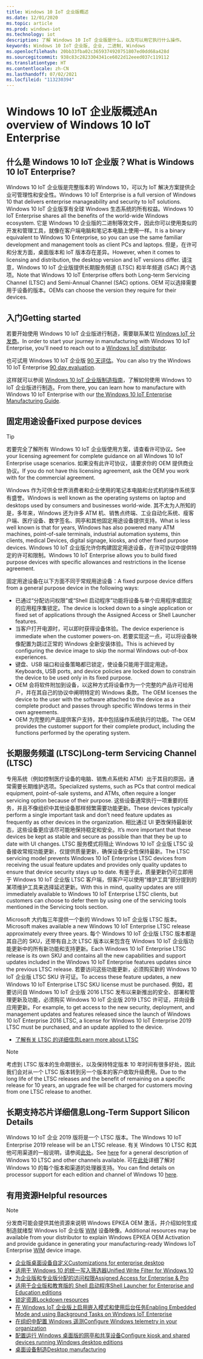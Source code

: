 ```yaml
---
title: Windows 10 IoT 企业版概述
ms.date: 12/01/2020
ms.topic: article
ms.prod: windows-iot
ms.technology: iot
description: 了解 Windows 10 IoT 企业版是什么，以及可以用它执行什么操作。
keywords: Windows 10 IoT 企业版, 企业, 二进制, Windows
ms.openlocfilehash: 20bb33fba02c3659374920751807ed0dd68a428d
ms.sourcegitcommit: 938c83c2823304341ce6022d12eeed037c119112
ms.translationtype: HT
ms.contentlocale: zh-CN
ms.lasthandoff: 07/02/2021
ms.locfileid: "113230394"
---
```

# <a name="an-overview-of-windows-10-iot-enterprise"></a><span data-ttu-id="a326b-104">Windows 10 IoT 企业版概述</span><span class="sxs-lookup"><span data-stu-id="a326b-104">An overview of Windows 10 IoT Enterprise</span></span>

## <a name="what-is-windows-10-iot-enterprise"></a><span data-ttu-id="a326b-105">什么是 Windows 10 IoT 企业版？</span><span class="sxs-lookup"><span data-stu-id="a326b-105">What is Windows 10 IoT Enterprise?</span></span>
<span data-ttu-id="a326b-106">Windows 10 IoT 企业版是完整版本的 Windows 10，可以为 IoT 解决方案提供企业可管理性和安全性。</span><span class="sxs-lookup"><span data-stu-id="a326b-106">Windows 10 IoT Enterprise is a full version of Windows 10 that delivers enterprise manageability and security to IoT solutions.</span></span> <span data-ttu-id="a326b-107">Windows 10 IoT 企业版享有全球 Windows 生态系统的所有权益。</span><span class="sxs-lookup"><span data-stu-id="a326b-107">Windows 10 IoT Enterprise shares all the benefits of the world-wide Windows ecosystem.</span></span> <span data-ttu-id="a326b-108">它是 Windows 10 企业版的二进制等效文件，因此你可以使用类似的开发和管理工具，就像在客户端电脑和笔记本电脑上使用一样。</span><span class="sxs-lookup"><span data-stu-id="a326b-108">It is a binary equivalent to Windows 10 Enterprise, so you can use the same familiar development and management tools as client PCs and laptops.</span></span>  <span data-ttu-id="a326b-109">但是，在许可和分发方面，桌面版本和 IoT 版本存在差异。</span><span class="sxs-lookup"><span data-stu-id="a326b-109">However, when it comes to licensing and distribution, the desktop version and IoT versions differ.</span></span> <span data-ttu-id="a326b-110">请注意，Windows 10 IoT 企业版提供长期服务频道 (LTSC) 和半年频道 (SAC) 两个选项。</span><span class="sxs-lookup"><span data-stu-id="a326b-110">Note that Windows 10 IoT Enterprise offers both Long-term Servicing Channel (LTSC) and Semi-Annual Channel (SAC) options.</span></span> <span data-ttu-id="a326b-111">OEM 可以选择需要用于设备的版本。</span><span class="sxs-lookup"><span data-stu-id="a326b-111">OEMs can choose the version they require for their devices.</span></span>

## <a name="getting-started"></a><span data-ttu-id="a326b-112">入门</span><span class="sxs-lookup"><span data-stu-id="a326b-112">Getting started</span></span>

<span data-ttu-id="a326b-113">若要开始使用 Windows 10 IoT 企业版进行制造，需要联系某位 [Windows IoT 分发商](https://aka.ms/IoTDistributorList)。</span><span class="sxs-lookup"><span data-stu-id="a326b-113">In order to start your journey in manufacturing with Windows 10 IoT Enterprise, you'll need to reach out to a [Windows IoT distributor](https://aka.ms/IoTDistributorList).</span></span>

<span data-ttu-id="a326b-114">也可试用 Windows 10 IoT 企业版 [90 天评估](https://www.microsoft.com/evalcenter/evaluate-windows-10-enterprise)。</span><span class="sxs-lookup"><span data-stu-id="a326b-114">You can also try the Windows 10 IoT Enterprise [90 day evaluation](https://www.microsoft.com/evalcenter/evaluate-windows-10-enterprise).</span></span>

<span data-ttu-id="a326b-115">这样就可以参阅 [Windows 10 IoT 企业版制造指南](https://docs.microsoft.com/windows-hardware/manufacture/desktop/iot-ent-overview)，了解如何使用 Windows 10 IoT 企业版进行制造。</span><span class="sxs-lookup"><span data-stu-id="a326b-115">From there, you can learn how to manufacture with Windows 10 IoT Enterprise with our [the Windows 10 IoT Enterprise Manufacturing Guide](https://docs.microsoft.com/windows-hardware/manufacture/desktop/iot-ent-overview).</span></span>

## <a name="fixed-purpose-devices"></a><span data-ttu-id="a326b-116">固定用途设备</span><span class="sxs-lookup"><span data-stu-id="a326b-116">Fixed purpose devices</span></span>

> [!TIP]
> <span data-ttu-id="a326b-117">若要完全了解所有 Windows 10 IoT 企业版使用方案，请查看许可协议。</span><span class="sxs-lookup"><span data-stu-id="a326b-117">See your licensing agreement for complete guidance on all Windows 10 IoT Enterprise usage scenarios.</span></span> <span data-ttu-id="a326b-118">如果没有此许可协议，请要求你的 OEM 提供商业协议。</span><span class="sxs-lookup"><span data-stu-id="a326b-118">If you do not have this licensing agreement, ask the OEM you work with for the commercial agreement.</span></span>

<span data-ttu-id="a326b-119">Windows 作为可供全世界消费者和企业使用的笔记本电脑和台式机的操作系统享有盛誉。</span><span class="sxs-lookup"><span data-stu-id="a326b-119">Windows is well known as the operating systems on laptop and desktops used by consumers and businesses world-wide.</span></span>  <span data-ttu-id="a326b-120">其不太为人所知的是，多年来，Windows 还为许多 ATM 机、销售点终端、工业自动化系统、瘦客户端、医疗设备、数字签名、网亭和其他固定用途设备提供支持。</span><span class="sxs-lookup"><span data-stu-id="a326b-120">What is less well known is that for years, Windows has also powered many ATM machines, point-of-sale terminals, industrial automation systems, thin clients, medical Devices, digital signage, kiosks, and other fixed purpose devices.</span></span>  <span data-ttu-id="a326b-121">Windows 10 IoT 企业版允许你构建固定用途设备，在许可协议中提供特定的许可和限制。</span><span class="sxs-lookup"><span data-stu-id="a326b-121">Windows 10 IoT Enterprise allows you to build fixed purpose devices with specific allowances and restrictions in the license agreement.</span></span>  

<span data-ttu-id="a326b-122">固定用途设备在以下方面不同于常规用途设备：</span><span class="sxs-lookup"><span data-stu-id="a326b-122">A fixed purpose device differs from a general purpose device in the following ways:</span></span>  
* <span data-ttu-id="a326b-123">已通过“分配访问权限”或“Shell 启动程序”功能将设备与单个应用程序或固定的应用程序集锁定。</span><span class="sxs-lookup"><span data-stu-id="a326b-123">The device is locked down to a single application or fixed set of applications through the Assigned Access or Shell Launcher features.</span></span>  
* <span data-ttu-id="a326b-124">当客户打开电源时，可以即时获得设备体验。</span><span class="sxs-lookup"><span data-stu-id="a326b-124">The device experience is immediate when the customer powers-on.</span></span> <span data-ttu-id="a326b-125">若要实现这一点，可以将设备映像配置为跳过正常的 Windows 全新安装体验。</span><span class="sxs-lookup"><span data-stu-id="a326b-125">This is achieved by configuring the device image to skip the normal Windows out-of-box experiences.</span></span>
* <span data-ttu-id="a326b-126">键盘、USB 端口和设备策略都已锁定，使设备只能用于固定用途。</span><span class="sxs-lookup"><span data-stu-id="a326b-126">Keyboards, USB ports, and device policies are locked down to constrain the device to be used only in its fixed purpose.</span></span>  
* <span data-ttu-id="a326b-127">OEM 会将软件附加到设备，以这种方式将设备作为一个完整的产品许可给用户，并在其自己的协议中阐明特定的 Windows 条款。</span><span class="sxs-lookup"><span data-stu-id="a326b-127">The OEM licenses the device to the user with the software attached to the device as a complete product and passes through specific Windows terms in their own agreements.</span></span>
* <span data-ttu-id="a326b-128">OEM 为完整的产品提供客户支持，其中包括操作系统执行的功能。</span><span class="sxs-lookup"><span data-stu-id="a326b-128">The OEM provides the customer support for their complete product, including the functions performed by the operating system.</span></span>

## <a name="long-term-servicing-channel-ltsc"></a><span data-ttu-id="a326b-129">长期服务频道 (LTSC)</span><span class="sxs-lookup"><span data-stu-id="a326b-129">Long-term Servicing Channel (LTSC)</span></span>

<span data-ttu-id="a326b-130">专用系统（例如控制医疗设备的电脑、销售点系统和 ATM）出于其目的原因，通常需要长期维护选项。</span><span class="sxs-lookup"><span data-stu-id="a326b-130">Specialized systems, such as PCs that control medical equipment, point-of-sale systems, and ATMs, often require a longer servicing option because of their purpose.</span></span> <span data-ttu-id="a326b-131">这些设备通常执行一项重要的任务，并且不像组织中其他设备那样频繁需要功能更新。</span><span class="sxs-lookup"><span data-stu-id="a326b-131">These devices typically perform a single important task and don’t need feature updates as frequently as other devices in the organization.</span></span> <span data-ttu-id="a326b-132">相比通过 UI 更改保持最新状态，这些设备更应该尽可能地保持稳定和安全。</span><span class="sxs-lookup"><span data-stu-id="a326b-132">It’s more important that these devices be kept as stable and secure as possible than that they be up to date with UI changes.</span></span> <span data-ttu-id="a326b-133">LTSC 服务模式将阻止 Windows 10 IoT 企业版 LTSC 设备接收常规功能更新，仅提供质量更新，确保设备安全性保持最新。</span><span class="sxs-lookup"><span data-stu-id="a326b-133">The LTSC servicing model prevents Windows 10 IoT Enterprise LTSC devices from receiving the usual feature updates and provides only quality updates to ensure that device security stays up to date.</span></span> <span data-ttu-id="a326b-134">有鉴于此，质量更新仍可立即用于 Windows 10 IoT 企业版 LTSC 客户端，但客户可以使用“维护工具”部分提到的某项维护工具来选择延迟更新。</span><span class="sxs-lookup"><span data-stu-id="a326b-134">With this in mind, quality updates are still immediately available to Windows 10 IoT Enterprise LTSC clients, but customers can choose to defer them by using one of the servicing tools mentioned in the Servicing tools section.</span></span>

<span data-ttu-id="a326b-135">Microsoft 大约每三年提供一个新的 Windows 10 IoT 企业版 LTSC 版本。</span><span class="sxs-lookup"><span data-stu-id="a326b-135">Microsoft makes available a new Windows 10 IoT Enterprise LTSC release approximately every three years.</span></span> <span data-ttu-id="a326b-136">每个 Windows 10 IoT 企业版 LTSC 版本都是其自己的 SKU，还带有自上次 LTSC 版本以来包含在 Windows 10 IoT 企业版功能更新中的所有新功能和支持更新。</span><span class="sxs-lookup"><span data-stu-id="a326b-136">Each Windows 10 IoT Enterprise LTSC release is its own SKU and contains all the new capabilities and support updates included in the Windows 10 IoT Enterprise features updates since the previous LTSC release.</span></span> <span data-ttu-id="a326b-137">若要访问这些功能更新，必须购买新的 Windows 10 IoT 企业版 LTSC SKU 许可证。</span><span class="sxs-lookup"><span data-stu-id="a326b-137">To access these feature updates, a new Windows 10 IoT Enterprise LTSC SKU license must be purchased.</span></span> <span data-ttu-id="a326b-138">例如，若要访问自 Windows 10 IoT 企业版 2016 LTSC 发布以来新推出的安全、部署和管理更新及功能，必须购买 Windows 10 IoT 企业版 2019 LTSC 许可证，并向设备应用更新。</span><span class="sxs-lookup"><span data-stu-id="a326b-138">For example, to get access to the new security, deployment, and management updates and features released since the launch of Windows 10 IoT Enterprise 2016 LTSC, a license for Windows 10 IoT Enterprise 2019 LTSC must be purchased, and an update applied to the device.</span></span>

* [<span data-ttu-id="a326b-139">了解有关 LTSC 的详细信息</span><span class="sxs-lookup"><span data-stu-id="a326b-139">Learn more about LTSC</span></span>](https://docs.microsoft.com/windows/deployment/update/waas-overview#long-term-servicing-channel)

> [!NOTE]
> <span data-ttu-id="a326b-140">考虑到 LTSC 版本的生命期很长，以及保持特定版本 10 年时间有很多好处，因此我们会对从一个 LTSC 版本转到另一个版本的客户收取升级费用。</span><span class="sxs-lookup"><span data-stu-id="a326b-140">Due to the long life of the LTSC releases and the benefit of remaining on a specific release for 10 years, an upgrade fee will be charged for customers moving from one LTSC release to another.</span></span>

## <a name="long-term-support-silicon-details"></a><span data-ttu-id="a326b-141">长期支持芯片详细信息</span><span class="sxs-lookup"><span data-stu-id="a326b-141">Long-Term Support Silicon Details</span></span>

<span data-ttu-id="a326b-142">Windows 10 IoT 企业 2019 版将是一个 LTSC 版本。</span><span class="sxs-lookup"><span data-stu-id="a326b-142">The Windows 10 IoT Enterprise 2019 release will be an LTSC release.</span></span> <span data-ttu-id="a326b-143">有关 Windows 10 LTSC 和其他可用渠道的一般说明，请参阅[此处](https://docs.microsoft.com/windows/whats-new/ltsc)。</span><span class="sxs-lookup"><span data-stu-id="a326b-143">See [here](https://docs.microsoft.com/windows/whats-new/ltsc) for a general description of Windows 10 LTSC and other channels available.</span></span> <span data-ttu-id="a326b-144">可在[此处](https://docs.microsoft.com/windows-hardware/design/minimum/windows-processor-requirements#windows-iot-enterprise--embedded-processor-table)详细了解对 Windows 10 的每个版本和渠道的处理器支持。</span><span class="sxs-lookup"><span data-stu-id="a326b-144">You can find details on processor support for each edition and channel of Windows 10 [here](https://docs.microsoft.com/windows-hardware/design/minimum/windows-processor-requirements#windows-iot-enterprise--embedded-processor-table).</span></span>

## <a name="helpful-resources"></a><span data-ttu-id="a326b-145">有用资源</span><span class="sxs-lookup"><span data-stu-id="a326b-145">Helpful resources</span></span>
> [!NOTE]
> <span data-ttu-id="a326b-146">分发商可能会提供其他资源来说明 Windows EPKEA OEM 激活，并介绍如何生成制造就绪型 Windows IoT 企业版 [WIM](https://msdn.microsoft.com/library/windows/desktop/dd861280.aspx) 设备映像。</span><span class="sxs-lookup"><span data-stu-id="a326b-146">Additional resources may be available from your distributor to explain Windows EPKEA OEM Activation and provide guidance in generating your manufacturing-ready Windows IoT Enterprise [WIM](https://msdn.microsoft.com/library/windows/desktop/dd861280.aspx) device image.</span></span>

* [<span data-ttu-id="a326b-147">企业版桌面设备自定义</span><span class="sxs-lookup"><span data-stu-id="a326b-147">Customizations for enterprise desktop</span></span>](https://docs.microsoft.com/windows-hardware/customize/enterprise/enterprise-custom-portal)
* [<span data-ttu-id="a326b-148">适用于 Windows 10 的统一写入筛选器</span><span class="sxs-lookup"><span data-stu-id="a326b-148">Unified Write Filter for Windows 10</span></span>](https://docs.microsoft.com/windows-hardware/customize/enterprise/unified-write-filter)
* [<span data-ttu-id="a326b-149">为企业版和专业版分配的访问权限</span><span class="sxs-lookup"><span data-stu-id="a326b-149">Assigned Access for Enterprise & Pro</span></span>](https://docs.microsoft.com/windows-hardware/customize/enterprise/assigned-access)
* [<span data-ttu-id="a326b-150">适用于企业版和教育版的 Shell 启动程序</span><span class="sxs-lookup"><span data-stu-id="a326b-150">Shell Launcher for Enterprise and Education editions</span></span>](https://docs.microsoft.com/windows-hardware/customize/enterprise/shell-launcher)
* [<span data-ttu-id="a326b-151">锁定资源</span><span class="sxs-lookup"><span data-stu-id="a326b-151">Lockdown resources</span></span>](https://docs.microsoft.com/windows-hardware/customize/enterprise/create-a-kiosk-image)
* [<span data-ttu-id="a326b-152">在 Windows IoT 企业版上启用嵌入模式和使用后台任务</span><span class="sxs-lookup"><span data-stu-id="a326b-152">Enabling Embedded Mode and using Background Tasks on Windows IoT Enterprise</span></span>](https://docs.microsoft.com/windows/iot-core/develop-your-app/embeddedmode)
* [<span data-ttu-id="a326b-153">在组织中配置 Windows 遥测</span><span class="sxs-lookup"><span data-stu-id="a326b-153">Configure Windows telemetry in your organization</span></span>](https://docs.microsoft.com/windows/configuration/configure-windows-telemetry-in-your-organization )
* [<span data-ttu-id="a326b-154">配置运行 Windows 桌面版的网亭和共享设备</span><span class="sxs-lookup"><span data-stu-id="a326b-154">Configure kiosk and shared devices running Windows desktop editions</span></span>](https://docs.microsoft.com/windows/configuration/kiosk-shared-pc)
* [<span data-ttu-id="a326b-155">桌面设备制造</span><span class="sxs-lookup"><span data-stu-id="a326b-155">Desktop manufacturing</span></span>](https://docs.microsoft.com/windows-hardware/manufacture/desktop/)
